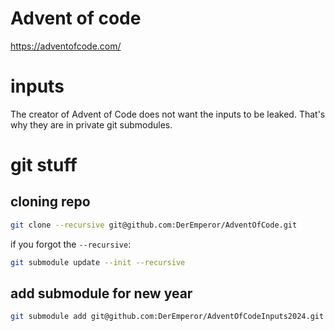 # Advent of code
https://adventofcode.com/

# inputs

The creator of Advent of Code does not want the inputs to be leaked.
That's why they are in private git submodules.

# git stuff
## cloning repo
```bash
git clone --recursive git@github.com:DerEmperor/AdventOfCode.git
```

if you forgot the `--recursive`:
```bash
git submodule update --init --recursive
```

## add submodule for new year
```bash
git submodule add git@github.com:DerEmperor/AdventOfCodeInputs2024.git ./2024/inputs
```

